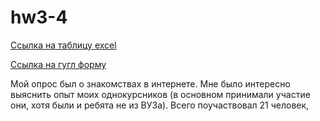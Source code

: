 # hw3-4
[Ссылка на таблицу excel](https://1drv.ms/x/s!AqA1X8vI5rwBhlXBv-WNLNKQViOK)

[Ссылка на гугл форму](https://goo.gl/forms/ZnM8upKbUK2Thtlk1)

Мой опрос был о знакомствах в интернете. Мне было интересно выяснить опыт моих однокурсников (в основном принимали участие они, хотя были и ребята не из ВУЗа). Всего поучаствовал 21 человек, 
